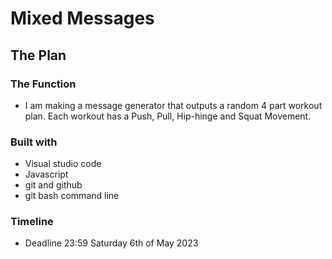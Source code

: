 # Mixed Messages

## The Plan

### The Function
- I am making a message generator that outputs a random 4 part workout plan. Each workout has a Push, Pull, Hip-hinge and Squat Movement.

### Built with
- Visual studio code
- Javascript
- git and github
- git bash command line

### Timeline
- Deadline 23:59 Saturday 6th of May 2023